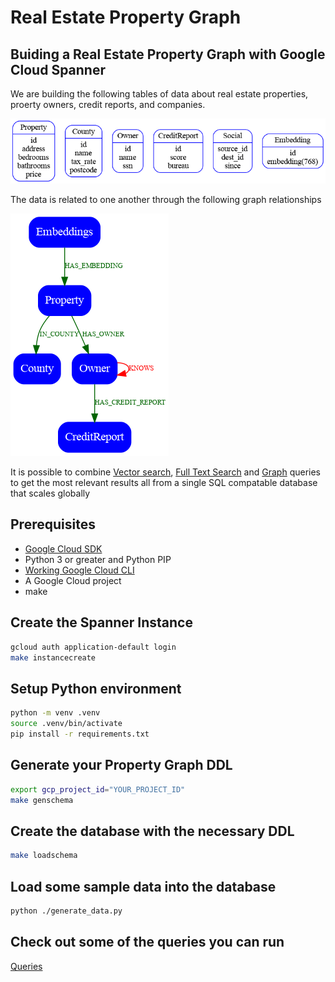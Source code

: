 # Real Estate Property Graph

## Buiding a Real Estate Property Graph with Google Cloud Spanner

We are building the following tables of data about real estate properties, proerty owners, credit reports, and companies.

![datasources](./docs/datasources.png)

The data is related to one another through the following graph relationships

![graph](./docs/graph.png)

It is possible to combine [Vector search](https://cloud.google.com/blog/products/databases/how-spanner-vector-search-supports-generative-ai-apps), [Full Text Search](https://cloud.google.com/spanner/docs/full-text-search) and [Graph](https://cloud.google.com/spanner/docs/graph/overview) queries to get the most relevant results all from a single SQL compatable database that scales globally

## Prerequisites

- [Google Cloud SDK](https://cloud.google.com/sdk)
- Python 3 or greater and Python PIP 
- [Working Google Cloud CLI](https://cloud.google.com/sdk/docs/install-sdk)
- A Google Cloud project
- make

## Create the Spanner Instance

```bash
gcloud auth application-default login
make instancecreate
```

## Setup Python environment

```bash
python -m venv .venv
source .venv/bin/activate
pip install -r requirements.txt 
```

## Generate your Property Graph DDL

```bash
export gcp_project_id="YOUR_PROJECT_ID"
make genschema
```

## Create the database with the necessary DDL

```bash
make loadschema
```

## Load some sample data into the database

```bash
python ./generate_data.py
```

## Check out some of the queries you can run

[Queries](./SampleQueries.md)
